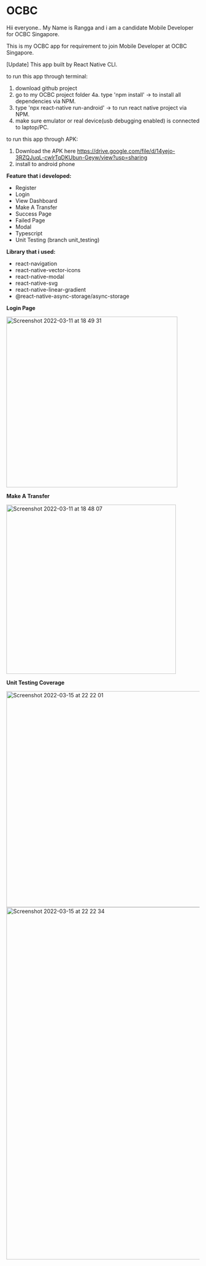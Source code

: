 # OCBC

Hii everyone..
My Name is Rangga and i am a candidate Mobile Developer for OCBC Singapore.

This is my OCBC app for requirement to join Mobile Developer at OCBC Singapore.

[Update]
This app built by React Native CLI.

to run this app through terminal:
1. download github project
2. go to my OCBC project folder
4a. type 'npm install' -> to install all dependencies via NPM.
5. type 'npx react-native run-android' -> to run react native project via NPM.
6. make sure emulator or real device(usb debugging enabled) is connected to laptop/PC.

to run this app through APK:
1. Download the APK here https://drive.google.com/file/d/14yejo-3RZQJuqL-cwlrTqDKUbun-Geyw/view?usp=sharing
2. install to android phone

**Feature that i developed:**
 - Register
 - Login
 - View Dashboard
 - Make A Transfer
 - Success Page
 - Failed Page
 - Modal
 - Typescript
 - Unit Testing (branch unit_testing)

**Library that i used:**
 - react-navigation
 - react-native-vector-icons
 - react-native-modal
 - react-native-svg
 - react-native-linear-gradient
 - @react-native-async-storage/async-storage


**Login Page**

<img width="446" alt="Screenshot 2022-03-11 at 18 49 31" src="https://user-images.githubusercontent.com/46615811/157861616-064e49f0-0c79-40b3-a514-bff24d9be1eb.png">

**Make A Transfer**

<img width="442" alt="Screenshot 2022-03-11 at 18 48 07" src="https://user-images.githubusercontent.com/46615811/157861417-6772c8c7-0354-4b82-8afb-78a0fa07d0b6.png">

**Unit Testing Coverage**


<img width="564" alt="Screenshot 2022-03-15 at 22 22 01" src="https://user-images.githubusercontent.com/46615811/158411953-7f984ede-9e32-4b27-8d69-bd7c6ce34def.png">

<img width="920" alt="Screenshot 2022-03-15 at 22 22 34" src="https://user-images.githubusercontent.com/46615811/158412104-3be5508b-e887-4c77-bae4-49dd1e9bee85.png">



